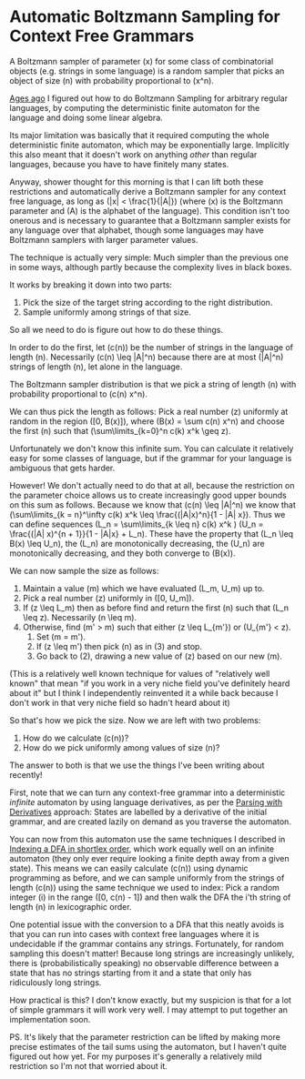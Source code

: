 # Automatic Boltzmann Sampling for Context Free Grammars

A Boltzmann sampler of parameter \(x\) for some class of combinatorial objects (e.g. strings in some language) is a random sampler that picks an object of size \(n\) with probability proportional to \(x^n\).

[Ages ago](https://www.drmaciver.com/2017/03/fully-automated-luxury-boltzmann-sampling-for-regular-languages/) I figured out how to do Boltzmann Sampling for arbitrary regular languages, by computing the deterministic finite automaton for the language and doing some linear algebra.

Its major limitation was basically that it required computing the whole deterministic finite automaton, which may be exponentially large. Implicitly this also meant that it doesn't work on anything *other* than regular languages, because you have to have finitely many states.

Anyway, shower thought for this morning is that I can lift both these restrictions and automatically derive a Boltzmann sampler for any context free language, as long as \(|x| < \frac{1}{|A|}\) (where \(x\) is the Boltzmann parameter and \(A\) is the alphabet of the language). This condition isn't too onerous and is necessary to guarantee that a Boltzmann sampler exists for any language over that alphabet, though some languages may have Boltzmann samplers with larger parameter values.

The technique is actually very simple: Much simpler than the previous one in some ways, although partly because the complexity lives in black boxes.

It works by breaking it down into two parts:

1. Pick the size of the target string according to the right distribution.
2. Sample uniformly among strings of that size.

So all we need to do is figure out how to do these things.

In order to do the first, let \(c(n)\) be the number of strings in the language of length \(n\).
Necessarily \(c(n) \leq |A|^n\) because there are at most \(|A|^n\) strings of length \(n\), let alone in the language.

The Boltzmann sampler distribution is that we pick a string of length \(n\) with probability proportional to \(c(n) x^n\).

We can thus pick the length as follows: Pick a real number \(z\) uniformly at random in the region \([0, B(x)]\), where \(B(x) = \sum c(n) x^n\) and choose the first \(n\) such that \(\sum\limits_{k=0}^n c(k) x^k \geq z\).

Unfortunately we don't know this infinite sum. You can calculate it relatively easy for some classes of language, but if the grammar for your language is ambiguous that gets harder.

However! We don't actually need to do that at all, because the restriction on the parameter choice allows us to create increasingly good upper bounds on this sum as follows. Because we know that \(c(n) \leq |A|^n\) we know that \(\sum\limits_{k = n}^\infty c(k) x^k \leq \frac{(|A|x)^n}{1 - |A| x}\). Thus we can define sequences \(L_n = \sum\limits_{k \leq n} c(k) x^k \) \(U_n = \frac{(|A| x)^{n + 1}}{1 - |A|x} + L_n\). These have the property that \(L_n \leq B(x) \leq U_n\), the \(L_n\) are monotonically decreasing, the \(U_n\) are monotonically decreasing, and they both converge to \(B(x)\).

We can now sample the size as follows:

1. Maintain a value \(m\) which we have evaluated \(L_m, U_m\) up to.
2. Pick a real number \(z\) uniformly in \([0, U_m]\).
3. If \(z \leq L_m\) then as before find and return the first \(n\) such that \(L_n \leq z\). Necessarily \(n \leq m\).
4. Otherwise, find \(m' > m\) such that either \(z \leq L_{m'}\) or \(U_{m'} < z\).
    1. Set \(m = m'\).
    2. If \(z \leq m'\) then pick \(n\) as in (3) and stop.
    3. Go back to (2), drawing a new value of \(z\) based on our new \(m\).

(This is a relatively well known technique for values of "relatively well known" that mean "if you work in a very niche field you've definitely heard about it" but I think I independently reinvented it a while back because I don't work in that very niche field so hadn't heard about it)

So that's how we pick the size. Now we are left with two problems:

1. How do we calculate \(c(n)\)?
2. How do we pick uniformly among values of size \(n\)?

The answer to both is that we use the things I've been writing about recently!

First, note that we can turn any context-free grammar into a deterministic *infinite* automaton by using language derivatives, as per the [Parsing with Derivatives](http://matt.might.net/articles/parsing-with-derivatives/) approach: States are labelled by a derivative of the initial grammar, and are created lazily on demand as you traverse the automaton.

You can now from this automaton use the same techniques I described in [Indexing a DFA in shortlex order](https://notebook.drmaciver.com/posts/2020-07-06-09:52.html), which work equally well on an infinite automaton (they only ever require looking a finite depth away from a given state).
This means we can easily calculate \(c(n)\) using dynamic programming as before, and we can sample uniformly from the strings of length \(c(n)\) using the same technique we used to index: Pick a random integer \(i\) in the range \([0, c(n) - 1]\) and then walk the DFA the i'th string of length \(n\) in lexicographic order.

One potential issue with the conversion to a DFA that this neatly avoids is that you can run into cases with context free languages where it is undecidable if the grammar contains any strings. Fortunately, for random sampling this doesn't matter! Because long strings are increasingly unlikely, there is (probabilistically speaking) no observable difference between a state that has no strings starting from it and a state that only has ridiculously long strings.

How practical is this? I don't know exactly, but my suspicion is that for a lot of simple grammars it will work very well. I may attempt to put together an implementation soon.

PS. It's likely that the parameter restriction can be lifted by making more precise estimates of the tail sums using the automaton, but I haven't quite figured out how yet. For my purposes it's generally a relatively mild restriction so I'm not that worried about it.
